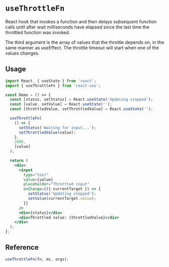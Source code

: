 # `useThrottleFn`

React hook that invokes a function and then delays subsequent function calls until after wait milliseconds have elapsed since the last time the throttled function was invoked.

The third argument is the array of values that the throttle depends on, in the same manner as useEffect. The throttle timeout will start when one of the values changes.

## Usage

```jsx
import React, { useState } from 'react';
import { useThrottleFn } from 'react-use';

const Demo = () => {
  const [status, setStatus] = React.useState('Updating stopped');
  const [value, setValue] = React.useState('');
  const [throttledValue, setThrottledValue] = React.useState('');

  useThrottleFn(
    () => {
      setStatus('Waiting for input...');
      setThrottledValue(value);
    },
    2000,
    [value]
  );

  return (
    <div>
      <input
        type="text"
        value={value}
        placeholder="Throttled input"
        onChange={({ currentTarget }) => {
          setStatus('Updating stopped');
          setValue(currentTarget.value);
        }}
      />
      <div>{status}</div>
      <div>Throttled value: {throttledValue}</div>
    </div>
  );
};
```

## Reference

```ts
useThrottleFn(fn, ms, args);
```
